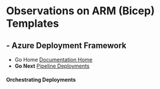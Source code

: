 #  Observations on ARM (Bicep) Templates # 

## - Azure Deployment Framework ## 
- Go Home [Documentation Home](./index.md)
- **Go Next** [Pipeline Deployments](./Pipeline_Deployments.md)


####  Orchestrating Deployments


